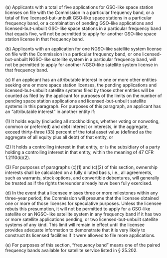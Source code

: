 (a) Applicants with a total of five applications for GSO-like space station licenses on file with the Commission in a particular frequency band, or a total of five licensed-but-unbuilt GSO-like space stations in a particular frequency band, or a combination of pending GSO-like applications and licensed-but-unbuilt GSO-like space stations in a particular frequency band that equals five, will not be permitted to apply for another GSO-like space station license in that frequency band.

(b) Applicants with an application for one NGSO-like satellite system license on file with the Commission in a particular frequency band, or one licensed-but-unbuilt NGSO-like satellite system in a particular frequency band, will not be permitted to apply for another NGSO-like satellite system license in that frequency band.

(c) If an applicant has an attributable interest in one or more other entities seeking one or more space station licenses, the pending applications and licensed-but-unbuilt satellite systems filed by those other entities will be counted as filed by the applicant for purposes of the limits on the number of pending space station applications and licensed-but-unbuilt satellite systems in this paragraph. For purposes of this paragraph, an applicant has an “attributable interest” in another entity if:

(1) It holds equity (including all stockholdings, whether voting or nonvoting, common or preferred) and debt interest or interests, in the aggregate, exceed thirty-three (33) percent of the total asset value (defined as the aggregate of all equity plus all debt) of that entity, or

(2) It holds a controlling interest in that entity, or is the subsidiary of a party holding a controlling interest in that entity, within the meaning of 47 CFR 1.2110(b)(2).

(3) For purposes of paragraphs (c)(1) and (c)(2) of this section, ownership interests shall be calculated on a fully diluted basis, i.e., all agreements, such as warrants, stock options, and convertible debentures, will generally be treated as if the rights thereunder already have been fully exercised.

(d) In the event that a licensee misses three or more milestones within any three-year period, the Commission will presume that the licensee obtained one or more of those licenses for speculative purposes. Unless the licensee rebuts this presumption, it will not be permitted to apply for a GSO-like satellite or an NGSO-like satellite system in any frequency band if it has two or more satellite applications pending, or two licensed-but-unbuilt satellite systems of any kind. This limit will remain in effect until the licensee provides adequate information to demonstrate that it is very likely to construct its licensed facilities if it were allowed to file more applications.

(e) For purposes of this section, “frequency band” means one of the paired frequency bands available for satellite service listed in § 25.202.

